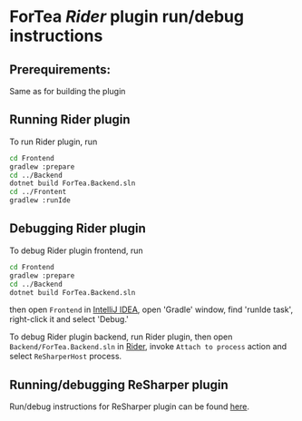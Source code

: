 ﻿ForTea *Rider* plugin run/debug instructions
====
Prerequirements:
----
Same as for building the plugin

Running Rider plugin
----
To run Rider plugin, run
```bash
cd Frontend
gradlew :prepare
cd ../Backend
dotnet build ForTea.Backend.sln
cd ../Frontent
gradlew :runIde
```

Debugging Rider plugin
----
To debug Rider plugin frontend, run
```bash
cd Frontend
gradlew :prepare
cd ../Backend
dotnet build ForTea.Backend.sln
```
then open `Frontend` in [IntelliJ IDEA](https://www.jetbrains.com/idea/),
open 'Gradle' window, find 'runIde task',
right-click it and select 'Debug.'  

To debug Rider plugin backend,
run Rider plugin, then open `Backend/ForTea.Backend.sln` in [Rider](https://www.jetbrains.com/rider/),
invoke `Attach to process` action and select `ReSharperHost` process.

Running/debugging ReSharper plugin
----
Run/debug instructions for ReSharper plugin can be found [here](RUN_RESHARPER.md).
